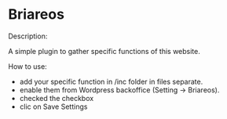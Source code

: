 Briareos
========
Description:

A simple plugin to gather specific functions of this website.

How to use:

- add your specific function in /inc folder in files separate.
- enable them from Wordpress backoffice (Setting -> Briareos).
- checked the checkbox
- clic on Save Settings